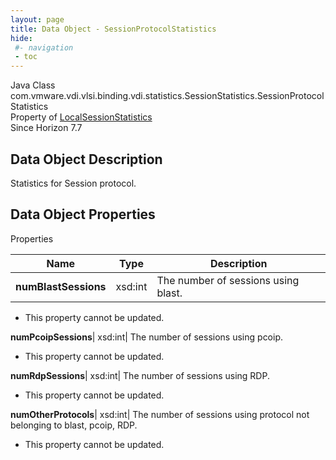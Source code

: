 ```yaml
---
layout: page
title: Data Object - SessionProtocolStatistics
hide:
 #- navigation
 - toc
---
```






Java Class
    com.vmware.vdi.vlsi.binding.vdi.statistics.SessionStatistics.SessionProtocolStatistics  
Property of
     [LocalSessionStatistics](vdi.statistics.SessionStatistics.LocalSessionStatistics.md#field_detail)  
Since 
    Horizon 7.7

## Data Object Description 

Statistics for Session protocol. 

## Data Object Properties

Properties

Name |  Type |  Description   
---|---|---  
**numBlastSessions**|  xsd:int|  The number of sessions using blast.   


* This property cannot be updated.

  
**numPcoipSessions**|  xsd:int|  The number of sessions using pcoip.   


* This property cannot be updated.

  
**numRdpSessions**|  xsd:int|  The number of sessions using RDP.   


* This property cannot be updated.

  
**numOtherProtocols**|  xsd:int|  The number of sessions using protocol not belonging to blast, pcoip, RDP.   


* This property cannot be updated.

  
  
  
   
  
  

